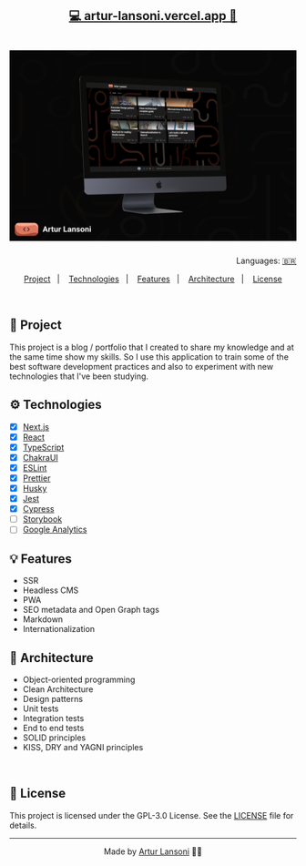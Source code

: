 <h2 align="center">
	<a href="https://artur-lansoni.vercel.app">💻 artur-lansoni.vercel.app 📱</a>
</h2>

<h1 align="center">
	<a href="https://artur-lansoni.vercel.app">
    	<img alt="Move.it" title="Artur Lansoni" src=".github/mockup.jpeg" />
	</a>
</h1>

<p align="right">
Languages: 
  <a href=".github/readme.pt-br.md">🇧🇷</a>
</p>


<p align="center">
  <a href="#-project">Project</a>&nbsp;&nbsp;&nbsp;|&nbsp;&nbsp;&nbsp;
  <a href="#technologies">Technologies</a>&nbsp;&nbsp;&nbsp;|&nbsp;&nbsp;&nbsp;
  <a href="#-features">Features</a>&nbsp;&nbsp;&nbsp;|&nbsp;&nbsp;&nbsp;
  <a href="#-architecture">Architecture</a>&nbsp;&nbsp;&nbsp;|&nbsp;&nbsp;&nbsp;
  <a href="#-license">License</a>
</p>

<br />



## 🚀 Project

This project is a blog / portfolio that I created to share my knowledge and at the same time show my skills. So I use this application to train some of the best software development practices and also to experiment with new technologies that I've been studying.

## ⚙️ Technologies

- [X] [Next.js](https://nextjs.org)
- [X] [React](https://reactjs.org)
- [X] [TypeScript](https://www.typescriptlang.org)
- [X] [ChakraUI](https://chakra-ui.com)
- [X] [ESLint](https://eslint.org)
- [X] [Prettier](https://prettier.io)
- [X] [Husky](https://typicode.github.io/husky)
- [X] [Jest](https://jestjs.io)
- [X] [Cypress](https://www.cypress.io)
- [ ] [Storybook](https://storybook.js.org)
- [ ] [Google Analytics]()

## 💡 Features

- SSR
- Headless CMS
- PWA
- SEO metadata and Open Graph tags
- Markdown
- Internationalization

## 🧱 Architecture

- Object-oriented programming
- Clean Architecture
- Design patterns
- Unit tests
- Integration tests
- End to end tests
- SOLID principles
- KISS, DRY and YAGNI principles

<br />

## 📝 License

This project is licensed under the GPL-3.0 License. See the [LICENSE](LICENSE) file for details.

---

<p align="center">Made by <a href="https://github.com/ArturLansoni">Artur Lansoni</a> 👨‍💻</p>